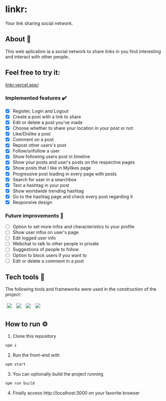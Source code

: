 # linkr:

Your link sharing social network.

## About 🔎

This web aplication ia a social network to share links in you find interesting and interact with other people..

## Feel free to try it:

[linkr.vercel.app/](https://grupo-7-linkr.vercel.app/)

### Implemented features :heavy_check_mark:

- [x] Register, Login and Logout
- [x] Create a post with a link to share
- [x] Edit or delete a post you've made
- [x] Choose whether to share your location in your post or not
- [x] Like/Dislike a post
- [x] Comment on a post
- [x] Repost other users's post
- [x] Follow/unfollow a user
- [x] Show following users post in timeline
- [x] Show your posts and user's posts on the respective pages
- [x] Show posts that I like in MyIlkes page
- [x] Progressive post loading in every page with posts
- [x] Search for user in a searchbox
- [x] Text a hashtag in your post
- [x] Show worldwide trending hashtag
- [x] Go to the hashtag page and check every post regarding it
- [x] Responsive design

### Future improvements 🔮

- [ ] Option to set more infos and characteristics to your profile
- [ ] Show user infos on user's page
- [ ] Edit logged user info
- [ ] Webchat to talk to other people in private
- [ ] Suggestions of people to follow
- [ ] Option to block users if you want to
- [ ] Edit or delete a comment in a post

## Tech tools 🔧

The following tools and frameworks were used in the construction of the project:<br>

<p>
  <img style='margin: 5px;' src='https://img.shields.io/badge/styled-components%20-%2320232a.svg?&style=for-the-badge&color=b8679e&logo=styled-components&logoColor=%3a3a3a'>
  <img style='margin: 5px;' src='https://img.shields.io/badge/axios%20-%2320232a.svg?&style=for-the-badge&color=informational'>
  <img style='margin: 5px;' src="https://img.shields.io/badge/react-app%20-%2320232a.svg?&style=for-the-badge&color=60ddf9&logo=react&logoColor=%2361DAFB"/>
  <img style='margin: 5px;' src="https://img.shields.io/badge/react_route%20-%2320232a.svg?&style=for-the-badge&logo=react&logoColor=%2361DAFB"/>
</p>

## How to run ⚙️

1. Clone this repository

```bash
npm i
```

2. Run the front-end with

```bash
npm start
```

3. You can optionally build the project running

```bash
npm run build
```

4. Finally access http://localhost:3000 on your favorite browser
